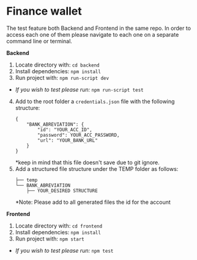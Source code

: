 ﻿# Finance wallet
The test feature both Backend and Frontend in the same repo. In order to access each one of them please navigate to each one on a separate command line or terminal.

**Backend**
1. Locate directory with: `cd backend`
2. Install dependencies: `npm install`
3. Run project with: `npm run-script dev`
* _If you wish to test please run:_ `npm run-script test`
4. Add to the root folder a `credentials.json` file with the following structure: 
    ``` 
    { 
        "BANK_ABREVIATION": {
            "id": "YOUR_ACC_ID",
            "password": YOUR_ACC_PASSWORD,
            "url": "YOUR_BANK_URL"
        }
    }
    ```
    *keep in mind that this file doesn't save due to git ignore.
5. Add a structured file structure under the TEMP folder as follows: 
    ```
    ├── temp
    └── BANK_ABREVIATION
        ├── YOUR_DESIRED STRUCTURE
    ```
    *Note: Please add to all generated files the id for the account
    
**Frontend** 
1. Locate directory with: `cd frontend`
2. Install dependencies: `npm install`
3. Run project with: `npm start`
* _If you wish to test please run:_ `npm test`
